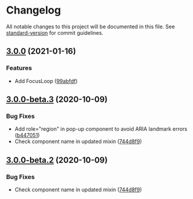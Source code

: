 # Changelog

All notable changes to this project will be documented in this file. See [standard-version](https://github.com/conventional-changelog/standard-version) for commit guidelines.

## [3.0.0](https://github.com/vue-a11y/vue-axe-next/compare/v3.0.0-beta.3...v3.0.0) (2021-01-16)


### Features

* Add FocusLoop ([99abfdf](https://github.com/vue-a11y/vue-axe-next/commit/99abfdf8c8c10650d098d93c1d1ee6b0f26efdaa))

## [3.0.0-beta.3](https://github.com/vue-a11y/vue-axe-next/compare/v3.0.0-beta.1...v3.0.0-beta.3) (2020-10-09)


### Bug Fixes

* Add role="region" in pop-up component to avoid ARIA landmark errors ([b447051](https://github.com/vue-a11y/vue-axe-next/commit/b44705169ae43577caf31baf84a0b9aed7eaeead))
* Check component name in updated mixin ([744d8f9](https://github.com/vue-a11y/vue-axe-next/commit/744d8f91fbfba6b4a88eaf7c96fdff1574786b83))

## [3.0.0-beta.2](https://github.com/vue-a11y/vue-axe-next/compare/v3.0.0-beta.1...v3.0.0-beta.2) (2020-10-09)


### Bug Fixes

* Check component name in updated mixin ([744d8f9](https://github.com/vue-a11y/vue-axe-next/commit/744d8f91fbfba6b4a88eaf7c96fdff1574786b83))

